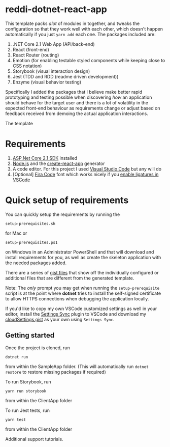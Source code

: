 # reddi-dotnet-react-app
This template packs *alot* of modules in together, and tweaks the configuration so that they work well with each other, which doesn't happen automatically if you just `yarn add` each one. The packages included are:
1. .NET Core 2.1 Web App (API/back-end)
1. React (front-end)
2. React Router (routing)
3. Emotion (for enabling testable styled components while keeping close to CSS notation)
3. Storybook (visual interaction design)
4. Jest (TDD and RDD (readme driven development))
5. Enzyme (visual behavior testing)

Specifically I added the packages that I believe make better rapid prototyping and testing possible when discovering *how* an application should behave for the target user and there is a lot of volatility in the expected front-end behaviour as requirements change or adjust based on feedback received from demoing the actual application interactions.

The template

# Requirements
1. [ASP.Net Core 2.1 SDK](https://www.microsoft.com/net/download) installed
2. [Node.js](https://nodejs.org/en) and the [create-react-app](https://github.com/facebook/create-react-app) generator
3. A code editor. For this project I used [Visual Studio Code](https://code.visualstudio.com) but any will do
4. [Optional] [Fira Code](https://github.com/tonsky/FiraCode) font which works nicely if you [enable ligatures in VSCode](https://github.com/tonsky/FiraCode/wiki/VS-Code-Instructions)

# Quick setup of requirements
You can quickly setup the requirements by running the 
```
setup-prerequisites.sh
``` 
for Mac or 
```
setup-prerequisites.ps1
``` 
on Windows in an Administrator PowerShell and that will download and install requirements for you, as well as create the skeleton application with the needed packages added. 

There are a series of [gist files](https://gist.github.com/nissan/0b49d7524f0729e48e4e436d57533883) that show off the individually configured or additional files that are different from the generated template.

Note: The *only* prompt you may get when running the `setup-prerequisite` script is at the point where **dotnet** tries to install the self-signed certificate to allow HTTPS connections when debugging the application locally.

If you'd like to copy my own VSCode customized settings as well in your editor, install the [Settings Sync](https://marketplace.visualstudio.com/items?itemName=Shan.code-settings-sync) plugin to VSCode and download my [cloudSettings gist](https://gist.github.com/nissan/1eebdf0c22e31598a8f279bb784f7eb8) as your own using `Settings Sync`.

## Getting started
Once the project is cloned, run
```
dotnet run
```
from within the SampleApp folder. (This will automatically run `dotnet restore` to restore missing packages if required)

To run Storybook, run 
```
yarn run storybook
```
from within the ClientApp folder

To run Jest tests, run
```
yarn test
```
from within the ClientApp folder

Additional support tutorials.
